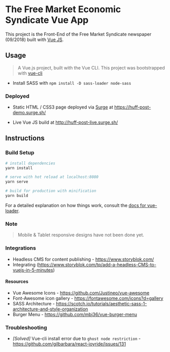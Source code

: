 # The Free Market Economic Syndicate Vue App

This project is the Front-End of the Free Market Syndicate newspaper (09/2018) built with [Vue JS](https://vuejs.org/).

## Usage

> A Vue.js project, built with the Vue CLI.
> This project was bootstrapped with [vue-cli](https://github.com/vuejs/vue-cli)

- Install SASS with `npm install -D sass-loader node-sass`

### Deployed

* Static HTML / CSS3 page deployed via [Surge](https://surge.sh/) at https://huff-post-demo.surge.sh/

* Live Vue JS build at http://huff-post-live.surge.sh/

## Instructions

### Build Setup

```bash
# install dependencies
yarn install

# serve with hot reload at localhost:8080
yarn serve

# build for production with minification
yarn build
```

For a detailed explanation on how things work, consult the [docs for vue-loader](http://vuejs.github.io/vue-loader).

### Note

> Mobile & Tablet responsive designs have not been done yet.

### Integrations
- Headless CMS for content publishing - https://www.storyblok.com/ 
- Integrating (https://www.storyblok.com/tp/add-a-headless-CMS-to-vuejs-in-5-minutes)

#### Resources

- Vue Awesome Icons - https://github.com/Justineo/vue-awesome
- Font-Awesome icon gallery - https://fontawesome.com/icons?d=gallery
- SASS Architecture - https://scotch.io/tutorials/aesthetic-sass-1-architecture-and-style-organization
- Burger Menu - https://github.com/mbj36/vue-burger-menu

### Troubleshooting

- _[Solved]_ Vue-cli install error due to `ghost node restriction` - https://github.com/gilbarbara/react-joyride/issues/131
